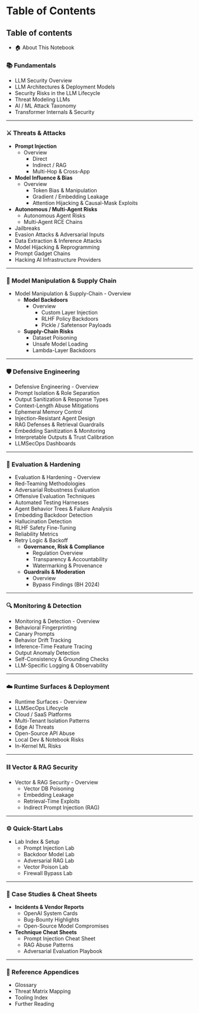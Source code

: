 # Table of Contents

## Table of contents

* 🏠 About This Notebook

### 📚 Fundamentals

* LLM Security Overview
* LLM Architectures & Deployment Models
* Security Risks in the LLM Lifecycle
* Threat Modeling LLMs
* AI / ML Attack Taxonomy
* Transformer Internals & Security

***

### ⚔️ Threats & Attacks

* **Prompt Injection**
  * Overview
    * Direct
    * Indirect / RAG
    * Multi-Hop & Cross-App
* **Model Influence & Bias**
  * Overview
    * Token Bias & Manipulation
    * Gradient / Embedding Leakage
    * Attention Hijacking & Causal-Mask Exploits
* **Autonomous / Multi-Agent Risks**
  * Autonomous Agent Risks
  * Multi-Agent RCE Chains
* Jailbreaks
* Evasion Attacks & Adversarial Inputs
* Data Extraction & Inference Attacks
* Model Hijacking & Reprogramming
* Prompt Gadget Chains
* Hacking AI Infrastructure Providers

***

### 🧬 Model Manipulation & Supply Chain

* Model Manipulation & Supply-Chain - Overview
  * **Model Backdoors**
    * Overview
      * Custom Layer Injection
      * RLHF Policy Backdoors
      * Pickle / Safetensor Payloads
  * **Supply-Chain Risks**
    * Dataset Poisoning
    * Unsafe Model Loading
    * Lambda-Layer Backdoors

***

### 🛡️ Defensive Engineering

* Defensive Engineering - Overview
* Prompt Isolation & Role Separation
* Output Sanitization & Response Types
* Context-Length Abuse Mitigations
* Ephemeral Memory Control
* Injection-Resistant Agent Design
* RAG Defenses & Retrieval Guardrails
* Embedding Sanitization & Monitoring
* Interpretable Outputs & Trust Calibration
* LLMSecOps Dashboards

***

### 🧪 Evaluation & Hardening

* Evaluation & Hardening - Overview
* Red-Teaming Methodologies
* Adversarial Robustness Evaluation
* Offensive Evaluation Techniques
* Automated Testing Harnesses
* Agent Behavior Trees & Failure Analysis
* Embedding Backdoor Detection
* Hallucination Detection
* RLHF Safety Fine-Tuning
* Reliability Metrics
* Retry Logic & Backoff
  * **Governance, Risk & Compliance**
    * Regulation Overview
    * Transparency & Accountability
    * Watermarking & Provenance
  * **Guardrails & Moderation**
    * Overview
    * Bypass Findings (BH 2024)

***

### 🔍 Monitoring & Detection

* Monitoring & Detection - Overview
* Behavioral Fingerprinting
* Canary Prompts
* Behavior Drift Tracking
* Inference-Time Feature Tracing
* Output Anomaly Detection
* Self-Consistency & Grounding Checks
* LLM-Specific Logging & Observability

***

### ☁️ Runtime Surfaces & Deployment

* Runtime Surfaces - Overview
* LLMSecOps Lifecycle
* Cloud / SaaS Platforms
* Multi-Tenant Isolation Patterns
* Edge AI Threats
* Open-Source API Abuse
* Local Dev & Notebook Risks
* In-Kernel ML Risks

***

### ⛓️ Vector & RAG Security

* Vector & RAG Security - Overview
  * Vector DB Poisoning
  * Embedding Leakage
  * Retrieval-Time Exploits
  * Indirect Prompt Injection (RAG)

***

### ⚙️ Quick-Start Labs

* Lab Index & Setup
  * Prompt Injection Lab
  * Backdoor Model Lab
  * Adversarial RAG Lab
  * Vector Poison Lab
  * Firewall Bypass Lab

***

### 📝 Case Studies & Cheat Sheets

* **Incidents & Vendor Reports**
  * OpenAI System Cards
  * Bug-Bounty Highlights
  * Open-Source Model Compromises
* **Technique Cheat Sheets**
  * Prompt Injection Cheat Sheet
  * RAG Abuse Patterns
  * Adversarial Evaluation Playbook

***

### 📑 Reference Appendices

* Glossary
* Threat Matrix Mapping
* Tooling Index
* Further Reading
